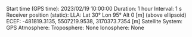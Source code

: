Start time (GPS time): 2023/02/19 10:00:00
Duration: 1 hour
Interval: 1 s
Receiver position (static):
    LLA: Lat 30° Lon 95° Alt 0 [m] (above ellipsoid)
    ECEF: -481819.3135,  5507219.9538,  3170373.7354 [m]
Satellite System: GPS
Atmosphere:
    Troposphere: None
    Ionosphere: None
